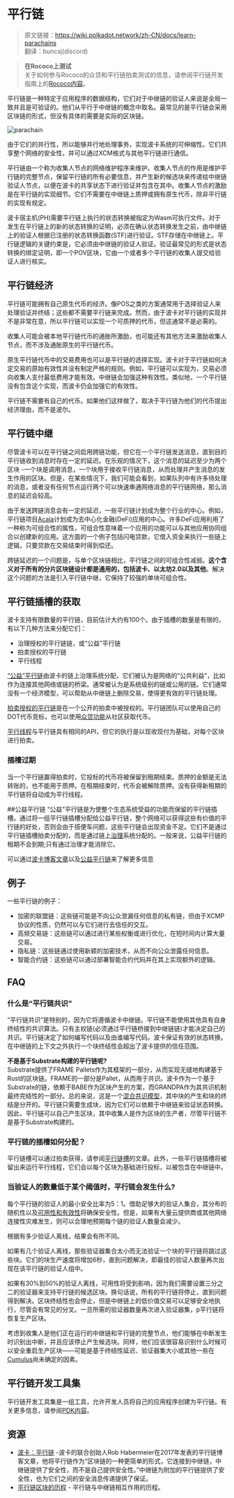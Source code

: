 # 平行链
>原文链接：https://wiki.polkadot.network/zh-CN/docs/learn-parachains   
翻译：buncsj(discord)

>**在Rococo上测试**   
关于如何参与Rococo的众贷和平行链拍卖测试的信息，请参阅平行链开发指南上的[Rococo内容](https://wiki.polkadot.network/zh-CN/docs/build-pdk##testing-a-parachains:-rococo-testnet)。

平行链是一种特定于应用程序的数据结构，它们对于中继链的验证人来说是全局一致并且是可验证的。他们从平行于中继链的概念中取名。最常见的是平行链会采用区块链的形式，但没有具体的需要是实际的区块链。

![parachain](https://cdn.jsdelivr.net/gh/VegeBun-csj/Images/771651159350_.pic.jpg)

由于它们的并行性，所以能够并行地处理事务，实现波卡系统的可伸缩性。它们共享整个网络的安全性，并可以通过XCM格式与其他平行链进行通信。

平行链由一个称为收集人节点的网络维护程序来维护。收集人节点的作用是维护平行链的完整节点，保留平行链的所有必要信息，并产生新的候选块来传递给中继链验证人节点，以便在波卡的共享状态下进行验证并包含在其中。收集人节点的激励是在平行链的实现细节。它们不需要在中继链上质押或拥有原生代币，除非平行链的实现有规定。

波卡宿主机(PH)需要平行链上执行的状态转换被指定为Wasm可执行文件。对于发生在平行链上的新的状态转换的证明，必须在确认状态转换发生之前，由中继链上的验证人根据已注册的状态转换函数(STF)进行验证。STF存储在中继链上。平行链逻辑的关键约束是，它必须由中继链的验证人验证。验证最常见的形式是状态转换的绑定证明，即一个POV区块，它由一个或者多个平行链的收集人提交给验证人进行核实。

## 平行链经济
平行链可能拥有自己原生代币的经济。像POS之类的方案通常用于选择验证人来处理验证并终结；这些都不需要平行链来完成。然而，由于波卡对平行链的实现并不是非常在意，所以平行链可以实现一个可质押的代币，但这通常不是必需的。

收集人可能会被本地平行链代币的通胀所激励，也可能还有其他方法来激励收集人节点，而不涉及通胀原生的平行链代币。

原生平行链代币中的交易费用也可以是平行链的选择实现。波卡对于平行链如何决定交易的原始有效性并没有制定严格的规则。例如，平行链可以实现为，交易必须向收集人支付最低费用才能有效。中继链会加强这种有效性。类似地，一个平行链没有包含这个实现，而波卡仍会加强它的有效性。

平行链不需要有自己的代币。如果他们这样做了，取决于平行链为他们的代币提出经济理由，而不是波尔。

## 平行链中继
尽管波卡可以在平行链之间启用跨链功能，但它在一个平行链发送消息，直到目的平行链收到消息时存在一定的延迟。在乐观的情况下，这个消息的延迟至少为两个区块 -一个块是调用消息，一个块用于接收平行链消息，从而处理并产生消息的发生作用的区块。但是，在某些情况下，我们可能会看到，如果队列中有许多待处理的消息，或者没有任何节点运行两个可以快速串通网络消息的平行链网络，那么消息的延迟会较高。

由于发送跨链消息会有一定的延迟，一些平行链计划成为整个行业的中心。例如，平行链项目[Acala](https://acala.network/)计划成为去中心化金融(DeFi)应用的中心。许多DeFi应用利用了一种称为可组合性的属性，可组合性意味着一个应用的功能可以与其他应用协同组合以创建新的应用。这方面的一个例子包括闪电贷款，它借入资金来执行一些链上逻辑，只要贷款在交易结束时得到偿还。

跨链延迟的一个问题是，与单个区块链相比，平行链之间的可组合性减弱。**这个含义对于所有的分片区块链设计都是通用的，包括波卡、以太坊2.0以及其他**。解决这个问题的方法是引入平行链中继，它保持了较强的单块可组合性。

## 平行链插槽的获取
波卡支持有限数量的平行链，目前估计大约有100个。由于插槽的数量是有限的，有以下几种方法来分配它们：
- 治理授权的平行链链，或“公益”平行链
- 拍卖授权的平行链
- 平行线程

[“公益”平行链](https://wiki.polkadot.network/zh-CN/docs/learn-parachains#common-good-parachains)由波卡的链上治理系统分配，它们被认为是网络的“公共利益”，比如作为连接其他网络或链的桥梁。通常被认为是系统级别的链或公用的链。它们通常没有一个经济模型，可以帮助从中继链上删除交易，使得更有效的平行链处理。

[拍卖授权的平行链](https://wiki.polkadot.network/zh-CN/docs/learn-auction)是在一个公开的拍卖中被授权的。平行链团队可以使用自己的DOT代币竞标，也可以使用[众贷功能](https://wiki.polkadot.network/zh-CN/docs/learn-crowdloans)从社区获取代币。

[平行线程](https://wiki.polkadot.network/zh-CN/docs/learn-parathreads)与平行链具有相同的API，但它的执行是以现收现付为基础，对每个区块进行拍卖。

### 插槽过期
当一个平行链赢得拍卖时，它投标的代币将被保留到租期结束。质押的金额是无法转账的，也不能用于质押。在租期结束时，代币会被解除质押。没有获得新租期的平行链将自动成为平行线程。

##公益平行链
“公益”平行链是为使整个生态系统受益的功能而保留的平行链插槽。通过将一组平行链插槽分配给公益平行链，整个网络可以获得这些有价值的平行链的好处，否则会由于搭便车问题，这些平行链会出现资金不足。它们不是通过平行链插槽拍卖分配的，而是通过链上[治理](https://wiki.polkadot.network/zh-CN/docs/learn-governance)系统分配的。一般来说，公益平行链的租期不会到期;只有通过治理才能消除它。

可以通过[波卡博客文章](https://polkadot.network/blog/common-good-parachains-an-introduction-to-governance-allocated-parachain-slots/)以及[公益平行链](https://wiki.polkadot.network/zh-CN/docs/learn-common-goods)来了解更多信息

## 例子
一些平行链的例子：
- 加密的联盟链：这些链可能是不向公众泄漏任何信息的私有链，但由于XCMP协议的性质，仍然可以与它们进行去信任的交互。
- 高频交易链：这些链可以通过进行某些权衡或进行优化，在短时间内计算大量交易。
- 隐私链：这些链通过使用新颖的加密技术，从而不向公众泄露任何信息。
- 智能合约链：这些链可以通过部署智能合约代码并在其上实现额外的逻辑。

## FAQ
### 什么是“平行链共识”
“平行链共识”是特别的，因为它将遵循波卡中继链。平行链不能使用其他具有自身终结性的共识算法。只有主权链(必须通过平行链桥接到中继链链)才能决定自己的共识。平行链决定了如何编写代码以及由谁编写代码。波卡保证有效的状态转换。在中继链的上下文之外执行一个块终结性会超出了波卡提供的信任范围。

**不是基于Substrate构建的平行链呢?**   
Substrate提供了FRAME Pallets作为其框架的一部分，从而实现无缝地构建基于Rust的区块链。FRAME的一部分是Pallet，从而用于共识。波卡作为一个基于Substrate的链，依赖于BABE作为区块产生的方案，而GRANDPA作为其共识机制最终完结性的一部分。总的来说，这是一个[混合共识模型](https://wiki.polkadot.network/zh-CN/docs/learn-consensus#hybrid-consensus)，其中块的产生和块的终结是分开的。平行链只需要生成块，因为它们可以依赖于中继链来验证状态转换。因此，平行链可以自己产生区块，其中收集人是作为区块的生产者，尽管平行链不是基于Substrate构建的。

### 平行链的插槽如何分配？
平行链槽可以通过拍卖获得，请参阅[平行链槽](https://wiki.polkadot.network/zh-CN/docs/learn-auction)的文章。此外，一些平行链插槽将被留出来运行平行线程，它们会以每个区块为基础进行投标，以被包含在中继链中。

### 当验证人的数量低于某个阈值时，平行链会发生什么?
每个平行链的验证人的最小安全比率为5：1。借助足够大的验证人集合，其分布的随机性以及[可用性和有效性](https://wiki.polkadot.network/zh-CN/docs/learn-availability)将确保安全性。但是，如果有大量云提供商或其他网络连接性灾难发生，则可以合理地预期每个链的验证人数量会减少。

根据有多少验证人离线，结果会有所不同。

如果有几个验证人离线，那些验证器集合太小而无法验证一个块的平行链将跳过这些块。它们的块生产速度将增加6秒，直到问题解决，即最佳的验证人数量再次出现在该平行链的验证人组中。

如果有30%到50%的验证人离线，可用性将受到影响，因为我们需要设置三分之二的验证器来支持平行链的候选区块。换句话说，所有的平行链将停止，直到问题得到解决。区块终结性也会停止，但是中继链上的低价值交易可以足够安全地执行，尽管会有常见的分叉。一旦所需的验证器数量再次进入验证器集，p平行链将恢复生产区块。

考虑到收集人是他们正在运行的中继链和平行链的完整节点，他们能够在中断发生时识别出中断，并且应该停止产生候选块。同样，他们应该很容易识别什么时候可以安全重启生产区块——可能是基于终结性延迟、验证器集大小或其他一些在[Cumulus](https://github.com/paritytech/cumulus)尚未确定的因素。

## 平行链开发工具集
平行链开发工具集是一组工具，允许开发人员将自己的应用程序创建为平行链。有关更多信息，请参阅[PDK内容](https://wiki.polkadot.network/zh-CN/docs/build-pdk#parachain-development-kit-pdk)。

## 资源
- [波卡：平行链](https://medium.com/polkadot-network/polkadot-the-parachain-3808040a769a) -波卡的联合创始人Rob Habermeier在2017年发表的平行链博客文章，他将平行链作为“区块链的一种更简单的形式，它连接到中继链，中继链提供了安全性，而不是自己提供安全性。”中继链为附加的平行链提供了安全性，也为它们之间的安全消息传递提供了保证。
- [平行链区块的历程](https://polkadot.network/the-path-of-a-parachain-block/) - 平行链与中继链相互作用的历程。




















